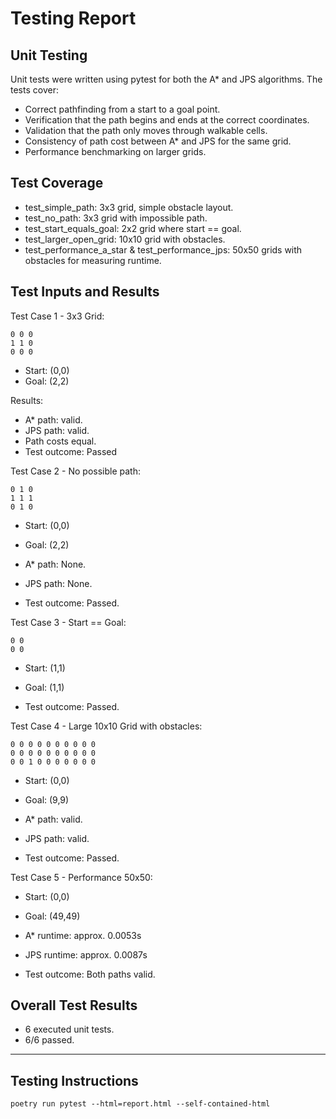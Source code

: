 # Testing Report

## Unit Testing

Unit tests were written using pytest for both the A* and JPS algorithms. The tests cover:

- Correct pathfinding from a start to a goal point.
- Verification that the path begins and ends at the correct coordinates.
- Validation that the path only moves through walkable cells.
- Consistency of path cost between A* and JPS for the same grid.
- Performance benchmarking on larger grids.

## Test Coverage

- test_simple_path: 3x3 grid, simple obstacle layout.
- test_no_path: 3x3 grid with impossible path.
- test_start_equals_goal: 2x2 grid where start == goal.
- test_larger_open_grid: 10x10 grid with obstacles.
- test_performance_a_star & test_performance_jps: 50x50 grids with obstacles for measuring runtime.

## Test Inputs and Results

Test Case 1 - 3x3 Grid:
 ```text
0 0 0
1 1 0
0 0 0
 ```
- Start: (0,0)
- Goal: (2,2)

Results:
- A* path: valid.
- JPS path: valid.
- Path costs equal.
- Test outcome: Passed

Test Case 2 - No possible path:
 ```text
0 1 0
1 1 1
0 1 0
 ```
- Start: (0,0)
- Goal: (2,2)

- A* path: None.
- JPS path: None.
- Test outcome: Passed.

Test Case 3 - Start == Goal:
 ```text
0 0
0 0
 ```
- Start: (1,1)
- Goal: (1,1)

- Test outcome: Passed.

Test Case 4 - Large 10x10 Grid with obstacles:
 ```text
0 0 0 0 0 0 0 0 0 0
0 0 0 0 0 0 0 0 0 0
0 0 1 0 0 0 0 0 0 0
 ```
- Start: (0,0)
- Goal: (9,9)
  
- A* path: valid.
- JPS path: valid.
- Test outcome: Passed.

Test Case 5 - Performance 50x50:

- Start: (0,0)
- Goal: (49,49)
  
- A* runtime: approx. 0.0053s
- JPS runtime: approx. 0.0087s
- Test outcome: Both paths valid.

## Overall Test Results

- 6 executed unit tests.
- 6/6 passed.
---

## Testing Instructions

 ```code
poetry run pytest --html=report.html --self-contained-html
 ```



